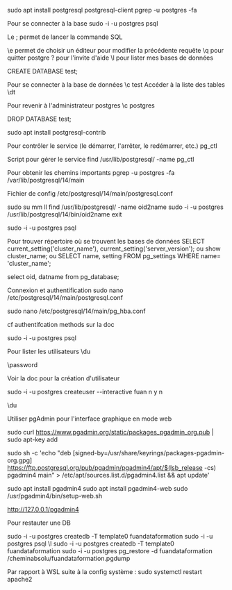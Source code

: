 sudo apt install postgresql postgresql-client
pgrep -u postgres -fa

Pour se connecter à la base
sudo -i -u postgres psql

Le ; permet de lancer la commande SQL

\e permet de choisir un éditeur pour modifier la précédente requête
\q pour quitter postgre
\? pour l'invite d'aide
\l pour lister mes bases de données

CREATE DATABASE test;

Pour se connecter à la base de données
\c test
Accéder à la liste des tables
\dt

Pour revenir à l'administrateur postgres
\c postgres

DROP DATABASE test;

sudo apt install postgresql-contrib

Pour contrôler le service (le démarrer, l'arrêter, le redémarrer, etc.)
pg_ctl

Script pour gérer le service
find /usr/lib/postgresql/ -name pg_ctl

Pour obtenir les chemins importants
pgrep -u postgres -fa
/var/lib/postgresql/14/main

Fichier de config
/etc/postgresql/14/main/postgresql.conf

sudo su
mm
ll
find /usr/lib/postgresql/ -name oid2name
sudo -i -u postgres /usr/lib/postgresql/14/bin/oid2name
exit

sudo -i -u postgres psql

Pour trouver répertoire où se trouvent les bases de données
SELECT current_setting('cluster_name'), current_setting('server_version');
ou
show cluster_name;
ou
SELECT name, setting FROM pg_settings WHERE name= 'cluster_name';

select oid, datname from pg_database;

Connexion et authentification
sudo nano /etc/postgresql/14/main/postgresql.conf

sudo nano /etc/postgresql/14/main/pg_hba.conf

cf authentifcation methods sur la doc

sudo -i -u postgres psql

Pour lister les utilisateurs
\du

\password

Voir la doc pour la création d'utilisateur

sudo -i -u postgres createuser --interactive
fuan
n
y
n

\du

Utiliser pgAdmin pour l'interface graphique en mode web

sudo curl https://www.pgadmin.org/static/packages_pgadmin_org.pub | sudo apt-key add

sudo sh -c 'echo "deb [signed-by=/usr/share/keyrings/packages-pgadmin-org.gpg] https://ftp.postgresql.org/pub/pgadmin/pgadmin4/apt/$(lsb_release -cs) pgadmin4 main" > /etc/apt/sources.list.d/pgadmin4.list && apt update'

sudo apt install pgadmin4
sudo apt install pgadmin4-web
sudo /usr/pgadmin4/bin/setup-web.sh

http://127.0.0.1/pgadmin4

Pour restauter une DB

sudo -i -u postgres createdb -T template0 fuandataformation
sudo -i -u postgres psql
\l
sudo -i -u postgres createdb -T template0 fuandataformation
sudo -i -u postgres pg_restore -d fuandataformation /cheminabsolu/fuandataformation.pgdump

Par rapport à WSL suite à la config système :
sudo systemctl restart apache2
